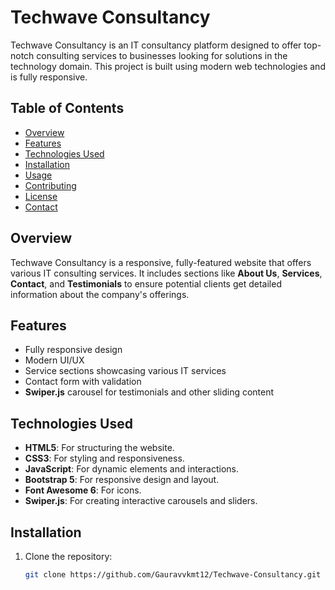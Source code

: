 # Techwave Consultancy

Techwave Consultancy is an IT consultancy platform designed to offer top-notch consulting services to businesses looking for solutions in the technology domain. This project is built using modern web technologies and is fully responsive.

## Table of Contents
- [Overview](#overview)
- [Features](#features)
- [Technologies Used](#technologies-used)
- [Installation](#installation)
- [Usage](#usage)
- [Contributing](#contributing)
- [License](#license)
- [Contact](#contact)

## Overview

Techwave Consultancy is a responsive, fully-featured website that offers various IT consulting services. It includes sections like **About Us**, **Services**, **Contact**, and **Testimonials** to ensure potential clients get detailed information about the company's offerings.

## Features

- Fully responsive design
- Modern UI/UX
- Service sections showcasing various IT services
- Contact form with validation
- **Swiper.js** carousel for testimonials and other sliding content

## Technologies Used

- **HTML5**: For structuring the website.
- **CSS3**: For styling and responsiveness.
- **JavaScript**: For dynamic elements and interactions.
- **Bootstrap 5**: For responsive design and layout.
- **Font Awesome 6**: For icons.
- **Swiper.js**: For creating interactive carousels and sliders.

## Installation

1. Clone the repository:
   ```bash
   git clone https://github.com/Gauravvkmt12/Techwave-Consultancy.git
